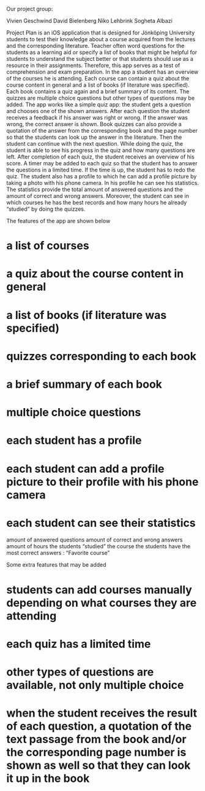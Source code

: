 Our project group:

Vivien Geschwind
David Bielenberg
Niko Lehbrink
Sogheta Albazi


Project Plan
is an iOS application that is designed for Jönköping University students to test their knowledge about a course acquired from the lectures and the corresponding literature. Teacher often word questions for the students as a learning aid or specify a list of books that might be helpful for students to understand the subject better or that students should use as a resource in their assignments. Therefore, this app serves as a test of comprehension and exam preparation. 
In the app a student has an overview of the courses he is attending. Each course can contain a quiz about the course content in general and a list of books (if literature was specified). Each book contains a quiz again and a brief summary of its content. The quizzes are multiple choice questions but other types of questions may be added. The app works like a simple quiz app: the student gets a question and chooses one of the shown answers. After each question the student receives a feedback if his answer was right or wrong. If the answer was wrong, the correct answer is shown. Book quizzes can also provide a quotation of the answer from the corresponding book and the page number so that the students can look up the answer in the literature. Then the student can continue with the next question. While doing the quiz, the student is able to see his progress in the quiz and how many questions are left. After completion of each quiz, the student receives an overview of his score. A timer may be added to each quiz so that the student has to answer the questions in a limited time. If the time is up, the student has to redo the quiz. The student also has a profile to which he can add a profile picture by taking a photo with his phone camera. In his profile he can see his statistics. The statistics provide the total amount of answered questions and the amount of correct and wrong answers. Moreover, the student can see in which courses he has the best records and how many hours he already “studied” by doing the quizzes.  

The features of the app are shown below
# a list of courses 
# a quiz about the course content in general
# a list of books (if literature was specified) 
# quizzes corresponding to each book
# a brief summary of each book 
# multiple choice questions
# each student has a profile 
# each student can add a profile picture to their profile with his phone camera 
# each student can see their statistics
amount of answered questions
amount of correct and wrong answers
amount of hours the students “studied” 
the course the students have the most correct answers : “Favorite course” 

Some extra features that may be added
# students can add courses manually depending on what courses they are attending
# each quiz has a limited time
# other types of questions are available, not only multiple choice 
# when the student receives the result of each question, a quotation of the text passage from the book and/or the corresponding page number is shown as well so that they can look it up in the book 
